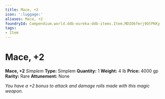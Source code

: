 ```yaml
---
title: Mace, +2
icon: ':luggage:'
aliases: Mace, +2
foundryId: Compendium.world.ddb-eureka-ddb-items.Item.MDIO6fmrj9OtPKKy
tags:
- Item
---
```


# Mace, +2

**Mace, +2**
_Simplem_
**Type:** Simplem
**Quantity:** 1
**Weight:** 4 lb
**Price:** 4000 gp
**Rarity:** Rare
**Attunement:** None

*You have a +2 bonus to attack and damage rolls made with this magic weapon.*